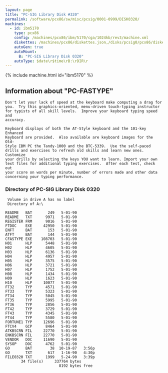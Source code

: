 ```yaml
---
layout: page
title: "PC-SIG Library Disk #320"
permalink: /software/pcx86/sw/misc/pcsig/0001-0999/DISK0320/
machines:
  - id: ibm5170
    type: pcx86
    config: /machines/pcx86/ibm/5170/cga/1024kb/rev3/machine.xml
    diskettes: /machines/pcx86/diskettes.json,/disks/pcsig0/pcx86/diskettes.json
    autoGen: true
    autoMount:
      B: "PC-SIG Library Disk 0320"
    autoType: $date\r$time\rB:\rDIR\r
---
```


{% include machine.html id="ibm5170" %}

## Information about "PC-FASTYPE"

    Don't let your lack of speed at the keyboard make computing a drag for
    you.  Try this graphics-oriented, menu-driven touch-typing instructor
    for typists of all skill levels.  Improve your keyboard typing speed and
    accuracy.
    
    Keyboard displays of both the AT-Style keyboard and the 101-key Enhanced
    Keyboard are provided.  Also available are keyboard images for the Old-
    Style IBM PC the Tandy-1000 and the BTC-5339.  Use the self-paced
    drills and exercises to refresh old skills and learn new ones. Customize
    your drills by selecting the keys YOU want to learn. Import your own
    text files for additional typing exercises.  After each test, check out
    your score on words per minute, number of errors made and other data
    concerning your typing performance.

### Directory of PC-SIG Library Disk 0320

     Volume in drive A has no label
     Directory of A:\

    README   BAT       249   5-01-90
    README   TXT      9971   5-01-90
    REGISTER FRM      9016   5-01-90
    FTDOC    EXE     42950   5-01-90
    ENFT     BAT       153   5-01-90
    ATFT     BAT       144   5-01-90
    CFASTYPE EXE    108703   5-01-90
    H01      HLP      5448   5-01-90
    H02      HLP      4605   5-01-90
    H03      HLP      6136   5-01-90
    H04      HLP      4957   5-01-90
    H05      HLP      3575   5-01-90
    H06      HLP      3721   5-01-90
    H07      HLP      1752   5-01-90
    H08      HLP      1434   5-01-90
    H09      HLP      1623   5-01-90
    H10      HLP     10077   5-01-90
    FT32     TYP      4571   5-01-90
    FT33     TYP      5323   5-01-90
    FT34     TYP      5045   5-01-90
    FT35     TYP      5995   5-01-90
    FT36     TYP      2856   5-01-90
    FT42     TYP      3729   5-01-90
    FT43     TYP      4345   5-01-90
    FT44     TYP      5580   5-01-90
    FORTUNE1 TYP     12696   5-01-90
    FTCV4    GCP      8464   5-01-90
    ATKBSCRN FIL     22770   5-01-90
    ENKBSCRN FIL     22770   5-01-90
    VENDOR   DOC     11690   5-01-90
    SYSOP    DOC      4762   5-01-90
    GO       BAT        38  10-19-87   3:56p
    GO       TXT       617   1-16-90   4:30p
    FILE0320 TXT      1999   5-24-90   3:39p
           34 file(s)     337764 bytes
                            8192 bytes free

